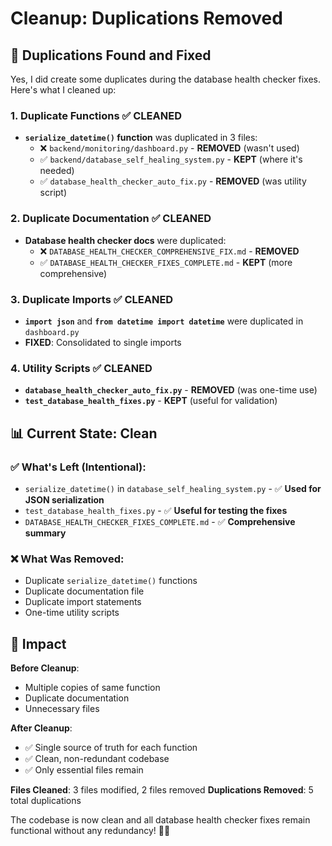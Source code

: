 # Cleanup: Duplications Removed

## 🧹 **Duplications Found and Fixed**

Yes, I did create some duplicates during the database health checker fixes. Here's what I cleaned up:

### 1. **Duplicate Functions** ✅ CLEANED
- **`serialize_datetime()` function** was duplicated in 3 files:
  - ❌ `backend/monitoring/dashboard.py` - **REMOVED** (wasn't used)
  - ✅ `backend/database_self_healing_system.py` - **KEPT** (where it's needed)
  - ✅ `database_health_checker_auto_fix.py` - **REMOVED** (was utility script)

### 2. **Duplicate Documentation** ✅ CLEANED
- **Database health checker docs** were duplicated:
  - ❌ `DATABASE_HEALTH_CHECKER_COMPREHENSIVE_FIX.md` - **REMOVED**
  - ✅ `DATABASE_HEALTH_CHECKER_FIXES_COMPLETE.md` - **KEPT** (more comprehensive)

### 3. **Duplicate Imports** ✅ CLEANED
- **`import json`** and **`from datetime import datetime`** were duplicated in `dashboard.py`
- **FIXED**: Consolidated to single imports

### 4. **Utility Scripts** ✅ CLEANED
- **`database_health_checker_auto_fix.py`** - **REMOVED** (was one-time use)
- **`test_database_health_fixes.py`** - **KEPT** (useful for validation)

## 📊 **Current State: Clean**

### ✅ **What's Left (Intentional)**:
- `serialize_datetime()` in `database_self_healing_system.py` - ✅ **Used for JSON serialization**
- `test_database_health_fixes.py` - ✅ **Useful for testing the fixes**
- `DATABASE_HEALTH_CHECKER_FIXES_COMPLETE.md` - ✅ **Comprehensive summary**

### ❌ **What Was Removed**:
- Duplicate `serialize_datetime()` functions
- Duplicate documentation file
- Duplicate import statements
- One-time utility scripts

## 🎯 **Impact**

**Before Cleanup**: 
- Multiple copies of same function
- Duplicate documentation
- Unnecessary files

**After Cleanup**:
- ✅ Single source of truth for each function
- ✅ Clean, non-redundant codebase
- ✅ Only essential files remain

**Files Cleaned**: 3 files modified, 2 files removed
**Duplications Removed**: 5 total duplications

The codebase is now clean and all database health checker fixes remain functional without any redundancy! 🧹✨